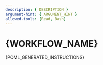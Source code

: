 ```yaml
---
description: { DESCRIPTION }
argument-hint: { ARGUMENT_HINT }
allowed-tools: [Read, Bash]
---
```


# {WORKFLOW_NAME}

<!--
  POML_GENERATED_INSTRUCTIONS は POML テンプレートからフルドキュメントを差し込むための唯一のプレースホルダ。
  将来ステップ構造を拡張する際は、このブロック内に追加のアンカーコメントを設ける。
-->
<!-- POML_GENERATED_INSTRUCTIONS_START -->
{POML_GENERATED_INSTRUCTIONS}
<!-- POML_GENERATED_INSTRUCTIONS_END -->
